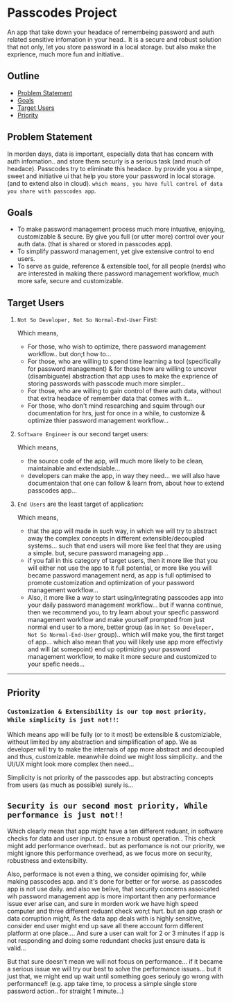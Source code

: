 # Passcodes Project

An app that take down your headace of remembeing password and auth related sensitive infomation in your head.. It is a secure and robust solution that not only, let you store password in a local storage. but also make the exprience, much more fun and initiative..

## Outline

- [Problem Statement](#problem-statement)
- [Goals](#goals)
- [Target Users](#target-users)
- [Priority](#priority)


## Problem Statement

In morden days, data is important, especially data that has concern with auth infomation.. and store them securly is a serious task (and much of headace). Passcodes try to eliminate this headace. by provide you a simpe, sweet and initiative ui that help you store your password in local storage. (and to extend also in cloud). `which means, you have full control of data you share with passcodes app`.

## Goals

- To make password management process much more intuative, enjoying, customizable & secure. By give you full (or utter more) control over your auth data. (that is shared or stored in passcodes app).
- To simplify password management, yet give extensive control to end users.
- To serve as guide, reference & extensible tool, for all people (nerds) who are interested in making there password management workflow, much more safe, secure and customizable.

## Target Users

1. `Not So Developer, Not So Normal-End-User` First:
    
    Which means,
      - For those, who wish to optimize, there password management workflow.. but don;t how to...
      - For those, who are willing to spend time learning a tool (specifically for password management) & for those how are willing to uncover (disambiguate) abstraction that app uses to make the exprience of storing passwords with passcode much more simpler...
      - For those, who are willing to gain control of there auth data, without that extra headace of remember data that comes with it...
      - For those, who don't mind researching and squim through our documentation for hrs, just for once in a while, to customize & optimize thier password management workflow...

2. `Software Engineer` is our second target users:

   Which means,
     - the source code of the app, will much more likely to be clean, maintainable and extendsiable...
     - developers can make the app, in way they need... we will also have documentaion that one can follow & learn from, about how to extend passcodes app...

3. `End Users` are the least target of application:

   Which means,
     - that the app will made in such way, in which we will try to abstract away the complex concepts in different extensible/decoupled systems... such that end users will more like feel that they are using a simple. but, secure password manageing app...
     - if you fall in this category of target users, then it more like that you will either not use the app to it full potential, or more like you will became password management nerd, as app is full optimised to  promote customization and optimization of your password management workflow...
     - Also, it more like a way to start using/integrating passcodes app into your daily password management workflow... but if wanna continue, then we recommend you, to try learn about your specfic password management workflow and make yourself prompted from just normal end user to a more, better group (as in  `Not So Developer, Not So Normal-End-User` group).. which will make you, the first target of app... which also mean that you will likely use app more effectivly and will (at somepoint) end up optimizing your password management workflow, to make it more secure and customized to your spefic needs...

---

## Priority

### `Customization & Extensibility is our top most priority, While simplicity is just not!!`:

Which means app will be fully (or to it most) be extensible & customiziable, without limited by any abstraction and simplification of app. We as developer will try to make the internals of app more abstract and decoupled and thus, customizable. meanwhile doind we might loss simplicity.. and the UI/UX might look more complex then need...

Simplicity is not priority of the passcodes app. but abstracting concepts from users (as much as possible) surely is...

## `Security is our second most priority, While performance is just not!!`

Which clearly mean that app might have a ten different reduant, in software checks for data and user input. to ensure a robust operation.. This check might add performance overhead.. but as perfomance is not our priority, we might ignore this performance overhead, as we focus more on security, robustness and extensibilty. 

Also, performace is not even a thing, we consider opimising for, while making passcodes app. and it's done for better or for worse. as passcodes app is not use daily. and also we belive, that security concerns assoicated wih password management app is more important then any performance issue ever arise can, and sure in morden work we have high speed computer and three different reduant check won;t hurt. but an app crash or data corruption might, As the data app deals with is highly sensitive, consider end user might end up save all there account form different platform at one place.... And sure a user can wait for 2 or 3 minutes if app is not responding and doing some redundant checks just ensure data is valid...

But that sure doesn't mean we will not focus on performance... if it became a serious issue we will try our best to solve the performance issues... but it just that, we might end up wait until something goes seriouly go wrong with performance!! (e.g. app take time, to process a simple single store password action.. for straight 1 minute...)
